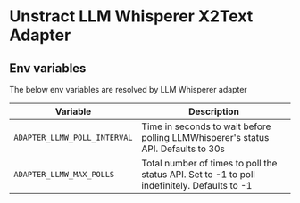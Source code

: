 # Unstract LLM Whisperer X2Text Adapter

## Env variables

The below env variables are resolved by LLM Whisperer adapter

| Variable                     | Description                                                                                  |
| ---------------------------- | -------------------------------------------------------------------------------------------- |
| `ADAPTER_LLMW_POLL_INTERVAL` | Time in seconds to wait before polling LLMWhisperer's status API. Defaults to 30s            |
| `ADAPTER_LLMW_MAX_POLLS`     | Total number of times to poll the status API. Set to -1 to poll indefinitely. Defaults to -1 |
